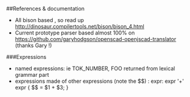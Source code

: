 ##References & documentation

  - All bison based , so read up http://dinosaur.compilertools.net/bison/bison_4.html
  - Current prototype parser based almost 100% on https://github.com/garyhodgson/openscad-openjscad-translator (thanks Gary !)

###Expressions

- named expressions: ie TOK_NUMBER, FOO returned from lexical grammar part
- expressions made of other expressions (note the $$) :
    expr: expr '+' expr   { $$ = $1 + $3; }
